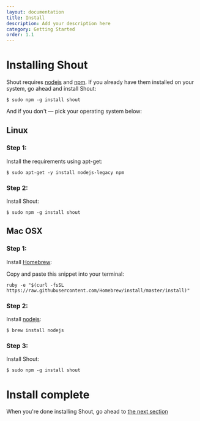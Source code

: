 ```yaml
---
layout: documentation
title: Install
description: Add your description here
category: Getting Started
order: 1.1
---
```


# Installing Shout

Shout requires [nodejs](http://nodejs.org/) and [npm](https://www.npmjs.org/). If you already have them installed on your system, go ahead and install Shout:

```
$ sudo npm -g install shout
```

And if you don't &mdash; pick your operating system below:

## Linux

### Step 1:

Install the requirements using apt-get:

```
$ sudo apt-get -y install nodejs-legacy npm
```

### Step 2:

Install Shout:

```
$ sudo npm -g install shout
```

## Mac OSX

### Step 1:

Install [Homebrew](http://brew.sh/):

Copy and paste this snippet into your terminal:

```
ruby -e "$(curl -fsSL https://raw.githubusercontent.com/Homebrew/install/master/install)"
```

### Step 2:

Install [nodejs](http://nodejs.org):

```
$ brew install nodejs
```

### Step 3:

Install Shout:

```
$ sudo npm -g install shout
```

# Install complete

When you're done installing Shout, go ahead to [the next section](/docs/getting_started/usage.html)
